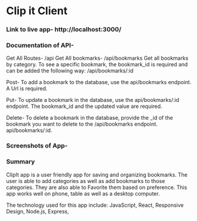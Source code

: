 # Clip it Client

### Link to live app- http://localhost:3000/

### Documentation of API- 
  
  Get All Routes- /api
  Get All bookmarks- /api/bookmarks
  Get all bookmarks by category. To see a specific bookmark, the bookmark_id is required and can be added the following way: /api/bookmarks/:id
  
  Post- To add a bookmark to the database, use the api/bookmarks endpoint. A Url is required. 
  
  Put- To update a bookmark in the database, use the api/bookmarks/:id endpoint. The bookmark_id and the updated value are required. 
  
  Delete- To delete a bookmark in the database, provide the _id of the bookmark you want to delete to the /api/bookmarks endpoint. api/bookmarks/:id. 
  


### Screenshots of App- 





### Summary

  ClipIt app is a user friendly app for saving and organizing bookmarks. The user is able to add categories as well as add bookmarks to those categories. They are also able to Favorite them based on preference. This app works well on phone, table as well as a desktop computer. 
  
 The technology used for this app include: JavaScript, React, Responsive Design, Node.js, Express, 


